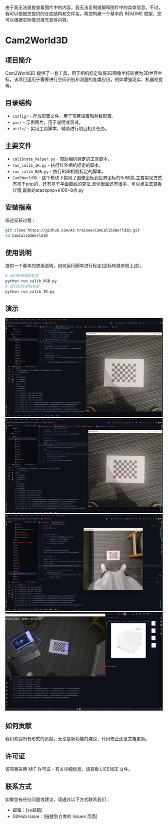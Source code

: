 由于我无法直接查看图片中的内容，我无法复制或解释图片中的具体信息。不过，我可以根据您提供的仓库结构和文件名，帮您构建一个基本的 README 框架，您可以根据实际情况填充具体内容。

# Cam2World3D

## 项目简介
Cam2World3D 提供了一套工具，用于相机标定和将2D图像坐标转换为3D世界坐标。该项目适用于需要进行空间识别和测量的各类应用，例如增强现实、机器视觉等。

## 目录结构
- `config/` - 存放配置文件，用于项目设置和参数配置。
- `pic/` - 示例图片，用于说明或测试。
- `utils/` - 实用工具脚本，辅助进行项目相关任务。

## 主要文件
- `calibrate_helper.py` - 辅助相机标定的工具脚本。
- `run_calib_IR.py` - 执行红外相机标定的脚本。
- `run_calib_RGB.py` - 执行RGB相机标定的脚本。
- `Cam2World3D` - 这个模块下实现了图像坐标到世界坐标的3d转换,主要实现方式有基于pnp的，还有基于平面直线的算法,具体里面还有很多，可以点进去查看详情,最新的stackpnp+s100+8点.py

## 安装指南
描述安装过程：
```bash
git clone https://github.com/Ai-trainee/CamCalib2World3D.git
cd CamCalib2World3D
```

## 使用说明
提供一个基本的使用说明，如何运行脚本进行标定(坐标转换参照上述)。
```bash
# 运行RGB相机标定
python run_calib_RGB.py
# 运行红外相机标定
python run_calib_IR.py
```
## 演示
![Snipaste_2023-08-28_16-07-45.png](doc%2FSnipaste_2023-08-28_16-07-45.png)
![Snipaste_2023-08-28_16-10-03.png](doc%2FSnipaste_2023-08-28_16-10-03.png)
![Snipaste_2023-08-28_16-50-48.png](doc%2FSnipaste_2023-08-28_16-50-48.png)
![Snipaste_2023-09-01_17-30-18.png](doc%2FSnipaste_2023-09-01_17-30-18.png)
## 如何贡献
我们欢迎所有形式的贡献，无论是新功能的建议、代码修正还是文档更新。

## 许可证
该项目采用 MIT 许可证 - 有关详细信息，请查看 LICENSE 文件。

## 联系方式
如果您有任何问题或建议，请通过以下方式联系我们：
- 邮箱：[xx邮箱]
- GitHub Issue：[链接到仓库的 Issues 页面]


